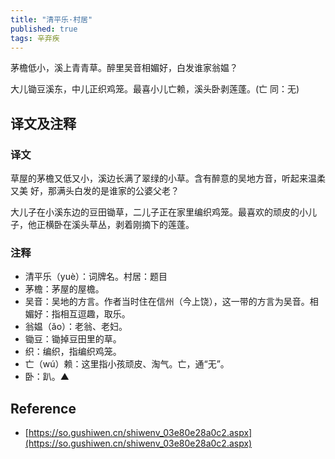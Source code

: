 ```yaml
---
title: "清平乐·村居"
published: true
tags: 辛弃疾
---
```


茅檐低小，溪上青青草。醉里吴音相媚好，白发谁家翁媪？

大儿锄豆溪东，中儿正织鸡笼。最喜小儿亡赖，溪头卧剥莲蓬。(亡 同：无)

## 译文及注释

### 译文

草屋的茅檐又低又小，溪边长满了翠绿的小草。含有醉意的吴地方音，听起来温柔又美
好，那满头白发的是谁家的公婆父老？

大儿子在小溪东边的豆田锄草，二儿子正在家里编织鸡笼。最喜欢的顽皮的小儿子，他正横卧在溪头草丛，剥着刚摘下的莲蓬。

### 注释

- 清平乐（yuè）：词牌名。村居：题目
- 茅檐：茅屋的屋檐。
- 吴音：吴地的方言。作者当时住在信州（今上饶），这一带的方言为吴音。相媚好：指相互逗趣，取乐。
- 翁媪（ǎo）：老翁、老妇。
- 锄豆：锄掉豆田里的草。
- 织：编织，指编织鸡笼。
- 亡（wú）赖：这里指小孩顽皮、淘气。亡，通“无”。
- 卧：趴。▲

## Reference

- [https://so.gushiwen.cn/shiwenv_03e80e28a0c2.aspx](https://so.gushiwen.cn/shiwenv_03e80e28a0c2.aspx)